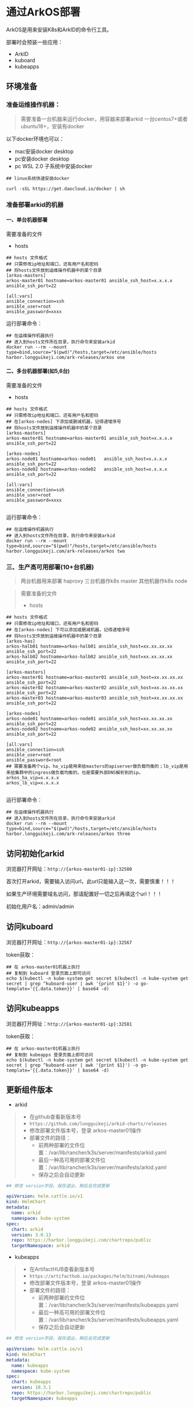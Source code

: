 # 通过ArkOS部署

ArkOS是用来安装K8s和ArkID的命令行工具。

部署时会预装一些应用：

* ArkID
* kuboard
* kubeapps

## 环境准备

### 准备运维操作机器：
> 需要准备一台机器来运行docker，用容器来部署arkid
> 一台centos7+或者ubuntu18+，安装有docker

以下docker环境也可以：

- mac安装docker desktop
- pc安装docker desktop
- pc WSL 2.0 子系统中安装docker

```shell
## linux系统快速安装docker

curl -sSL https://get.daocloud.io/docker | sh

```

### 准备部署arkid的机器
#### 一、单台机器部署
需要准备的文件
- hosts

```shell
## hosts 文件格式
## 只需修改ip地址和端口，还有用户名和密码
## 将hosts文件放到运维操作机器中的某个目录
[arkos-masters]
arkos-master01 hostname=arkos-master01 ansible_ssh_host=x.x.x.x ansible_ssh_port=22

[all:vars]
ansible_connection=ssh
ansible_user=root
ansible_password=xxxx

```
运行部署命令：
```shell
## 在运维操作机器执行
## 进入到hosts文件所在目录，执行命令来安装arkid
docker run --rm --mount type=bind,source="$(pwd)"/hosts,target=/etc/ansible/hosts harbor.longguikeji.com/ark-releases/arkos one

```


#### 二、多台机器部署(如5,6台)

需要准备的文件

- hosts

```shell
## hosts 文件格式
## 只需修改ip地址和端口，还有用户名和密码
## 在[arkos-nodes] 下添加或删减机器，记得递增序号
## 将hosts文件放到运维操作机器中的某个目录
[arkos-masters]
arkos-master01 hostname=arkos-master01 ansible_ssh_host=x.x.x.x ansible_ssh_port=22

[arkos-nodes]
arkos-node01 hostname=arkos-node01   ansible_ssh_host=x.x.x.x ansible_ssh_port=22
arkos-node02 hostname=arkos-node02   ansible_ssh_host=x.x.x.x ansible_ssh_port=22

[all:vars]
ansible_connection=ssh
ansible_user=root
ansible_password=xxxx


```

运行部署命令：

```shell
## 在运维操作机器执行
## 进入到hosts文件所在目录，执行命令来安装arkid
docker run --rm --mount type=bind,source="$(pwd)"/hosts,target=/etc/ansible/hosts harbor.longguikeji.com/ark-releases/arkos two

```



### 三、生产高可用部署(10+台机器)

> 两台机器用来部署 haproxy
> 三台机器作k8s master
> 其他机器作k8s node

> 需要准备的文件
> - hosts
```shell
## hosts 文件格式
## 只需修改ip地址和端口，还有用户名和密码
## 在[arkos-nodes] 下可以添加或删减机器，记得递增序号
## 将hosts文件放到运维操作机器中的某个目录
[arkos-has]
arkos-halb01 hostname=arkos-halb01 ansible_ssh_host=xx.xx.xx.xx ansible_ssh_port=22
arkos-halb02 hostname=arkos-halb02 ansible_ssh_host=xx.xx.xx.xx ansible_ssh_port=22

[arkos-masters]
arkos-master01 hostname=arkos-master01 ansible_ssh_host=xx.xx.xx.xx ansible_ssh_port=22
arkos-master02 hostname=arkos-master02 ansible_ssh_host=xx.xx.xx.xx ansible_ssh_port=22
arkos-master03 hostname=arkos-master03 ansible_ssh_host=xx.xx.xx.xx ansible_ssh_port=22

[arkos-nodes]
arkos-node01 hostname=arkos-node01 ansible_ssh_host=xx.xx.xx.xx ansible_ssh_port=22
arkos-node02 hostname=arkos-node02 ansible_ssh_host=xx.xx.xx.xx ansible_ssh_port=22

[all:vars]
ansible_connection=ssh
ansible_user=root
ansible_password=root
## 需要准备两个vip，ha_vip是用来给masters的apiserver做负载均衡的；lb_vip是用来给集群中的ingress做负载均衡的，也是需要外部DNS解析到的ip。
arkos_ha_vip=x.x.x.x
arkos_lb_vip=x.x.x.x


```

运行部署命令：

```shell
## 在运维操作机器执行
## 进入到hosts文件所在目录，执行命令来安装arkid
docker run --rm --mount type=bind,source="$(pwd)"/hosts,target=/etc/ansible/hosts harbor.longguikeji.com/ark-releases/arkos three

```

## 访问初始化arkid

浏览器打开网址：`http://{arkos-master01-ip}:32580`

首次打开arkid，需要输入访问url，此url只能输入这一次，需要慎重！！！

如果生产环境需要域名访问，那请配置好一切之后再填这个url！！！

初始化用户名：admin/admin

## 访问kuboard

浏览器打开网址：`http://{arkos-master01-ip}:32567`

token获取：

```
## 在 arkos-master01机器上执行
## 复制到 kuboard 登录页面上即可访问
echo $(kubectl -n kube-system get secret $(kubectl -n kube-system get secret | grep ^kuboard-user | awk '{print $1}') -o go-template='{{.data.token}}' | base64 -d)

```

## 访问kubeapps

浏览器打开网址：`http://{arkos-master01-ip}:32581`

token获取：

```
## 在 arkos-master01机器上执行
## 复制到 kubeapps 登录页面上即可访问
echo $(kubectl -n kube-system get secret $(kubectl -n kube-system get secret | grep ^kuboard-user | awk '{print $1}') -o go-template='{{.data.token}}' | base64 -d)

```

## 更新组件版本

- arkid
> - 在github查看新版本号
> - `https://github.com/longguikeji/arkid-charts/releases`
> - 修改部署文件版本号，登录 arkos-master01操作
> - 部署文件的路径：
>   - 前两种部署的文件位置：/var/lib/rancher/k3s/server/manifests/arkid.yaml
>   - 最后一种高可用的部署文件位置：/var/lib/rancher/k3s/server/manifests/arkid.yaml
>   - 保存之后会自动更新

```yaml
## 修改 version字段，保存退出，稍后会完成更新

apiVersion: helm.cattle.io/v1
kind: HelmChart
metadata:
  name: arkid
  namespace: kube-system
spec:
  chart: arkid
  version: 3.0.13
  repo: https://harbor.longguikeji.com/chartrepo/public
  targetNamespace: arkid

```


- kubeapps
> - 在ArtifactHUB查看新版本号
> - `https://artifacthub.io/packages/helm/bitnami/kubeapps`
> - 修改部署文件版本号，登录 arkos-master01操作
> - 部署文件的路径：
>   - 前两种部署的文件位置：/var/lib/rancher/k3s/server/manifests/kubeapps.yaml
>   - 最后一种高可用的部署文件位置：/var/lib/rancher/k3s/server/manifests/kubeapps.yaml
>   - 保存之后会自动更新

```yaml
## 修改 version字段，保存退出，稍后会完成更新

apiVersion: helm.cattle.io/v1
kind: HelmChart
metadata:
  name: kubeapps
  namespace: kube-system
spec:
  chart: kubeapps
  version: 10.3.1
  repo: https://harbor.longguikeji.com/chartrepo/public
  targetNamespace: kubeapps

```



